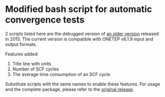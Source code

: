 # Modified bash script for automatic convergence tests
2 scripts listed here are the debugged version of [an older version](https://github.com/bml1g12/onetepconv) released in 2015. The current version is compatible with ONETEP v6.1.9 input and output formats.

Features added:

1. Title line with units  
2. Number of SCF cycles  
3. The average time consumption of an SCF cycle  

Substitute scripts with the same names to enable these features. For usage and the complete package, please refer to the [original release](https://github.com/bml1g12/onetepconv).
